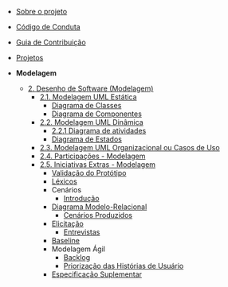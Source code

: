 <!-- docs/_sidebar.md -->

- [Sobre o projeto](/)
- [Código de Conduta](/CodigoConduta.md)
- [Guia de Contribuição](/GuiaContribuicao.md)
- [Projetos](/Projetos/Projetos.md)

- **Modelagem**
  - [2. Desenho de Software (Modelagem)](/Modelagem/2.Modelagem.md)
    - [2.1. Modelagem UML Estática](/Modelagem/ModelagemEstatica/2.1.ModelagemEstatica.md)
      - [Diagrama de Classes](/Modelagem/ModelagemEstatica/DiagramaClasses.md)
      - [Diagrama de Componentes](/Modelagem/ModelagemEstatica/DiagramaComponentes.md)
    - [2.2. Modelagem UML Dinâmica](/Modelagem/ModelagemDinamica/2.2.ModelagemDinamica.md)
      - [2.2.1 Diagrama de atividades](/Modelagem/ModelagemDinamica/2.2.1.Diagrama_de_atividades.md)
      - [Diagrama de Estados](/Modelagem/ModelagemDinamica/DiagramaDeEstados.md)
    - [2.3. Modelagem UML Organizacional ou Casos de Uso](/Modelagem/ModelagemOrganizacional/2.3.ModelagemOrganizacionalCasosDeUso.md)
    - [2.4. Participações - Modelagem](/Modelagem/2.4.ParticipacoesModelagem.md)
    - [2.5. Iniciativas Extras - Modelagem](/Modelagem/Extra/2.5.IniciativasExtras.md)
      - [Validação do Protótipo](/Modelagem/Extra/ValidacaoPrototipo.md)
      - [Léxicos](/Modelagem/Extra/Lexicos.md)
      - Cenários
        - [Introdução](/Modelagem/Extra/Cenarios/introducao.md)
      - [Diagrama Modelo-Relacional](/Modelagem/Extra/DiagramaModeloRelacional.md)
        - [Cenários Produzidos](/Modelagem/Extra/Cenarios/cenarios.md)      
      - [Elicitação](/Modelagem/Extra/Elicitacao/Elicitacao.md)
        - [Entrevistas](/Modelagem/Extra/Elicitacao/Entrevistas.md)
      - [Baseline](/Modelagem/Extra/Baseline.md)
      - Modelagem Ágil
        - [Backlog](/Modelagem/Extra/ModelagemAgil/Backlog.md)
        - [Priorização das Histórias de Usuário](/Modelagem/Extra/ModelagemAgil/Priorizacaous.md)
      - [Especificação Suplementar](/Modelagem/Extra/especificacao-suplementar.md)
